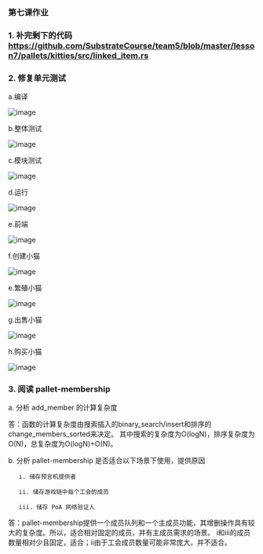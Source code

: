 ### 第七课作业

### 1. 补完剩下的代码 https://github.com/SubstrateCourse/team5/blob/master/lesson7/pallets/kitties/src/linked_item.rs

### 2. 修复单元测试

a.编译

![image](./hw/1.jpg)

b.整体测试

![image](./hw/3.jpg)

c.模块测试

![image](./hw/4.jpg)

d.运行

![image](./hw/2.jpg)

e.前端

![image](./hw/5.jpg)

f.创建小猫

![image](./hw/6.jpg)

e.繁殖小猫

![image](./hw/7.jpg)

g.出售小猫

![image](./hw/8.jpg)

h.购买小猫

![image](./hw/9.jpg)

### 3. 阅读 pallet-membership
	
a. 分析 add_member 的计算复杂度

答：函数的计算复杂度由搜索插入的binary_search/insert和排序的change_members_sorted来决定。
   其中搜索的复杂度为O(logN)，排序复杂度为O(N)，总复杂度为O(logN)+O(N)。
	
b. 分析 pallet-membership 是否适合以下场景下使用，提供原因
	
	​	i. 储存预言机提供者
	
	​	ii. 储存游戏链中每个工会的成员
	
	​	iii. 储存 PoA 网络验证人

答：pallet-membership提供一个成员队列和一个主成员功能，其增删操作具有较大的复杂度。所以，适合相对固定的成员，并有主成员需求的场景。
  i和iii的成员数量相对少且固定，适合；ii由于工会成员数量可能非常庞大，并不适合。
	
	

